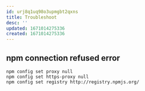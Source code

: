 ```yaml
---
id: urj8q1uq98o3upmgbt2qxns
title: Troubleshoot
desc: ''
updated: 1671014275336
created: 1671014275336
---
```


## npm connection refused error

```
npm config set proxy null
npm config set https-proxy null
npm config set registry http://registry.npmjs.org/
```